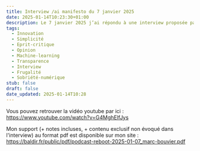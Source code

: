 ```yaml
---
title: Interview /ai manifesto du 7 janvier 2025
date: 2025-01-14T10:23:30+01:00
description: Le 7 janvier 2025 j’ai répondu à une interview proposée par Raboot Conseil
tags:
  - Innovation
  - Simplicité
  - Eprit-critique
  - Opinion
  - Machine-learning
  - Transparence
  - Interview
  - Frugalité
  - Sobriété-numérique
stub: false
draft: false
date_updated: 2025-01-14T10:28
---
```

Vous pouvez retrouver la vidéo youtube par ici : https://www.youtube.com/watch?v=G4MghElfJys

Mon support (+ notes incluses, + contenu exclusif non évoqué dans l'interview) au format pdf est disponible sur mon site : https://baldir.fr/public/pdf/podcast-reboot-2025-01-07_marc-bouvier.pdf